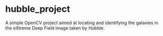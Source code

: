 # hubble_project
A simple OpenCV project aimed at locating and identifying the galaxies in the eXtreme Deep Field image taken by Hubble.
